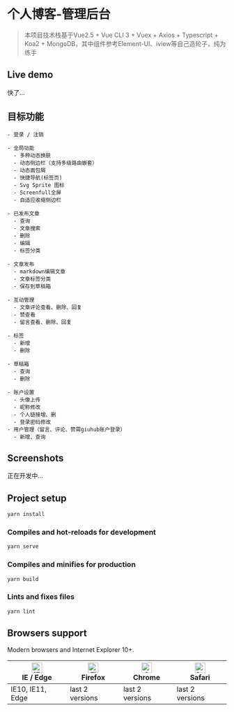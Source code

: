 # 个人博客-管理后台

> 本项目技术栈基于Vue2.5 + Vue CLI 3 + Vuex + Axios + Typescript + Koa2 + MongoDB，其中组件参考Element-UI、iview等自己造轮子，纯为练手

## Live demo
快了...
<!-- [个人博客](https://armour.github.io/vue-typescript-admin-template) -->

## 目标功能

```
- 登录 / 注销

- 全局功能
  - 多种动态换肤
  - 动态侧边栏（支持多级路由嵌套）
  - 动态面包屑
  - 快捷导航(标签页)
  - Svg Sprite 图标
  - Screenfull全屏
  - 自适应收缩侧边栏

- 已发布文章
  - 查询
  - 文章搜索
  - 删除
  - 编辑
  - 标签分类

- 文章发布
  - markdown编辑文章
  - 文章标签分类
  - 保存到草稿箱

- 互动管理
  - 文章评论查看、删除、回复
  - 赞查看
  - 留言查看、删除、回复

- 标签
  - 新增
  - 删除

- 草稿箱
  - 查询
  - 删除

- 账户设置
  - 头像上传
  - 昵称修改
  - 个人链接增、删
  - 登录密码修改
- 用户管理（留言、评论、赞需giuhub账户登录）
  - 新增、查询

```

## Screenshots
正在开发中...

## Project setup

```bash
yarn install
```

### Compiles and hot-reloads for development

```bash
yarn serve
```

### Compiles and minifies for production

```bash
yarn build
```

### Lints and fixes files

```bash
yarn lint
```

<!-- ### Run your unit tests

```bash
yarn test:unit
```

### Run your end-to-end tests

```bash
yarn test:e2e
```

### Run all tests

```bash
yarn test
``` -->

## Browsers support

Modern browsers and Internet Explorer 10+.

| [<img src="https://raw.githubusercontent.com/alrra/browser-logos/master/src/edge/edge_48x48.png" alt="IE / Edge" width="24px" height="24px" />](http://godban.github.io/browsers-support-badges/)</br>IE / Edge | [<img src="https://raw.githubusercontent.com/alrra/browser-logos/master/src/firefox/firefox_48x48.png" alt="Firefox" width="24px" height="24px" />](http://godban.github.io/browsers-support-badges/)</br>Firefox | [<img src="https://raw.githubusercontent.com/alrra/browser-logos/master/src/chrome/chrome_48x48.png" alt="Chrome" width="24px" height="24px" />](http://godban.github.io/browsers-support-badges/)</br>Chrome | [<img src="https://raw.githubusercontent.com/alrra/browser-logos/master/src/safari/safari_48x48.png" alt="Safari" width="24px" height="24px" />](http://godban.github.io/browsers-support-badges/)</br>Safari |
| --------- | --------- | --------- | --------- |
| IE10, IE11, Edge| last 2 versions| last 2 versions| last 2 versions
